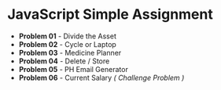 # JavaScript Simple Assignment

- **Problem 01** - Divide the Asset  
- **Problem 02** - Cycle or  Laptop  
- **Problem 03** - Medicine Planner   
- **Problem 04** - Delete / Store   
- **Problem 05** - PH Email Generator  
- **Problem 06** - Current Salary *( Challenge Problem )* 
